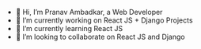 - 👋 Hi, I’m Pranav Ambadkar, a Web Developer
- 🔭 I’m currently working on React JS + Django Projects
- 🌱 I’m currently learning React JS
- 💞️ I’m looking to collaborate on React JS and Django

<!---
pranavambadkar/pranavambadkar is a ✨ special ✨ repository because its `README.md` (this file) appears on your GitHub profile.
You can click the Preview link to take a look at your changes.
--->
